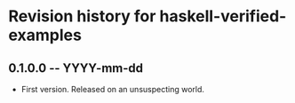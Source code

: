 # Revision history for haskell-verified-examples

## 0.1.0.0 -- YYYY-mm-dd

* First version. Released on an unsuspecting world.
